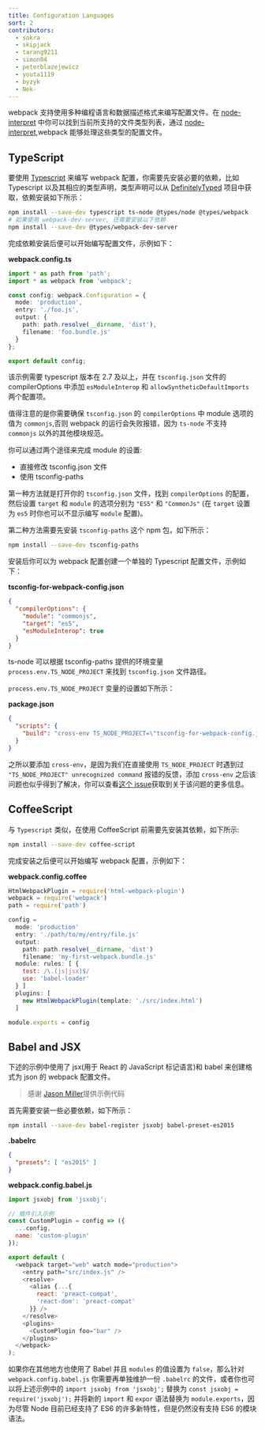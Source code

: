 ```yaml
---
title: Configuration Languages
sort: 2
contributors:
  - sokra
  - skipjack
  - tarang9211
  - simon04
  - peterblazejewicz
  - youta1119
  - byzyk
  - Nek-
---
```


webpack 支持使用多种编程语言和数据描述格式来编写配置文件。在 [node-interpret](https://github.com/gulpjs/interpret) 中你可以找到当前所支持的文件类型列表，通过 [node-interpret](https://github.com/gulpjs/interpret),webpack 能够处理这些类型的配置文件。


## TypeScript

要使用 [Typescript](https://www.typescriptlang.org/) 来编写 webpack 配置，你需要先安装必要的依赖，比如 Typescript 以及其相应的类型声明，类型声明可以从 [DefinitelyTyped](https://definitelytyped.org/) 项目中获取，依赖安装如下所示：

``` bash
npm install --save-dev typescript ts-node @types/node @types/webpack
# 如果使用 webpack-dev-server, 还需要安装以下依赖
npm install --save-dev @types/webpack-dev-server
```

完成依赖安装后便可以开始编写配置文件，示例如下：

__webpack.config.ts__

```typescript
import * as path from 'path';
import * as webpack from 'webpack';

const config: webpack.Configuration = {
  mode: 'production',
  entry: './foo.js',
  output: {
    path: path.resolve(__dirname, 'dist'),
    filename: 'foo.bundle.js'
  }
};

export default config;
```

该示例需要 typescript 版本在 2.7 及以上，并在 `tsconfig.json` 文件的 compilerOptions 中添加 `esModuleInterop` 和 `allowSyntheticDefaultImports` 两个配置项。

值得注意的是你需要确保 `tsconfig.json` 的 `compilerOptions` 中 module 选项的值为 `commonjs`,否则 webpack 的运行会失败报错，因为 `ts-node` 不支持 `commonjs` 以外的其他模块规范。

你可以通过两个途径来完成 module 的设置:

* 直接修改 tsconfig.json 文件  
* 使用 tsconfig-paths 

第一种方法就是打开你的 `tsconfig.json` 文件，找到 `compilerOptions` 的配置，然后设置 `target` 和 `module` 的选项分别为 `"ES5"` 和 `"CommonJs"` (在 `target` 设置为 `es5` 时你也可以不显示编写 `module` 配置)。

第二种方法需要先安装 `tsconfig-paths` 这个 npm 包，如下所示：

``` bash
npm install --save-dev tsconfig-paths
```

安装后你可以为 webpack 配置创建一个单独的 Typescript 配置文件，示例如下：

__tsconfig-for-webpack-config.json__

``` json
{
  "compilerOptions": {
    "module": "commonjs",
    "target": "es5",
    "esModuleInterop": true
  }
}
```

ts-node 可以根据 tsconfig-paths 提供的环境变量 `process.env.TS_NODE_PROJECT` 来找到 `tsconfig.json` 文件路径。

`process.env.TS_NODE_PROJECT` 变量的设置如下所示：

__package.json__

```json
{
  "scripts": {
    "build": "cross-env TS_NODE_PROJECT=\"tsconfig-for-webpack-config.json\" webpack"
  }
}
```

之所以要添加 `cross-env`，是因为我们在直接使用 `TS_NODE_PROJECT` 时遇到过 `"TS_NODE_PROJECT" unrecognized command` 报错的反馈，添加 `cross-env` 之后该问题也似乎得到了解决，你可以查看[这个 issue](https://github.com/webpack/webpack.js.org/issues/2733)获取到关于该问题的更多信息。


## CoffeeScript

与 `Typescript` 类似，在使用 CoffeeScript 前需要先安装其依赖，如下所示:  

``` bash
npm install --save-dev coffee-script
```

完成安装之后便可以开始编写 webpack 配置，示例如下：

__webpack.config.coffee__

<!-- eslint-skip -->

```js
HtmlWebpackPlugin = require('html-webpack-plugin')
webpack = require('webpack')
path = require('path')

config =
  mode: 'production'
  entry: './path/to/my/entry/file.js'
  output:
    path: path.resolve(__dirname, 'dist')
    filename: 'my-first-webpack.bundle.js'
  module: rules: [ {
    test: /\.(js|jsx)$/
    use: 'babel-loader'
  } ]
  plugins: [
    new HtmlWebpackPlugin(template: './src/index.html')
  ]

module.exports = config
```


## Babel and JSX

下述的示例中使用了 jsx(用于 React 的 JavaScript 标记语言)和 babel 来创建格式为 json 的 webpack 配置文件。

> 感谢 [Jason Miller](https://twitter.com/_developit)提供示例代码

首先需要安装一些必要依赖，如下所示：

``` bash
npm install --save-dev babel-register jsxobj babel-preset-es2015
```

__.babelrc__

``` json
{
  "presets": [ "es2015" ]
}
```

__webpack.config.babel.js__

``` js
import jsxobj from 'jsxobj';

// 插件引入示例
const CustomPlugin = config => ({
  ...config,
  name: 'custom-plugin'
});

export default (
  <webpack target="web" watch mode="production">
    <entry path="src/index.js" />
    <resolve>
      <alias {...{
        react: 'preact-compat',
        'react-dom': 'preact-compat'
      }} />
    </resolve>
    <plugins>
      <CustomPlugin foo="bar" />
    </plugins>
  </webpack>
);
```

如果你在其他地方也使用了 Babel 并且 `modules` 的值设置为 `false`，那么针对 `webpack.config.babel.js` 你需要再单独维护一份 `.babelrc` 的文件，或者你也可以将上述示例中的 `import jsxobj from 'jsxobj';` 替换为 `const jsxobj = require('jsxobj');` 并将新的 `import` 和 `expor` 语法替换为 `module.exports`，因为尽管 Node 目前已经支持了 ES6 的许多新特性，但是仍然没有支持 ES6 的模块语法。